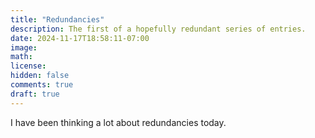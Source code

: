 ```yaml
---
title: "Redundancies"
description: The first of a hopefully redundant series of entries.
date: 2024-11-17T18:58:11-07:00
image: 
math: 
license: 
hidden: false
comments: true
draft: true
---
```


I have been thinking a lot about redundancies today.